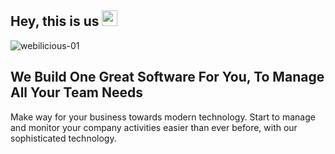 ## Hey, this is us <img src="https://media.giphy.com/media/hvRJCLFzcasrR4ia7z/giphy.gif" width="25">

![webilicious-01](https://user-images.githubusercontent.com/69889418/167072671-b45eaf00-2ae2-4fba-9f2c-112ee1119b7d.png)

## We Build One Great  Software For You, To Manage All Your Team Needs
<p> Make way for  your business towards modern technology. Start to manage and monitor your company activities easier than ever before, with our sophisticated technology.</p>
